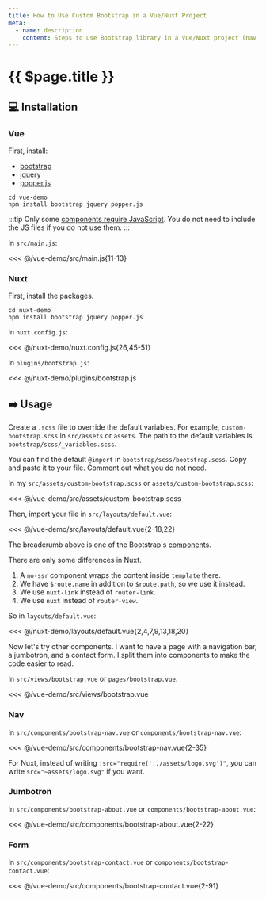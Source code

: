 ```yaml
---
title: How to Use Custom Bootstrap in a Vue/Nuxt Project
meta:
  - name: description
    content: Steps to use Bootstrap library in a Vue/Nuxt project (nav, jumbotron, and form demo).
---
```


# {{ $page.title }}

<start-tutorial demo="bootstrap" />

## :computer: Installation

### Vue

First, install:

- [bootstrap](https://www.npmjs.com/package/bootstrap)
- [jquery](https://www.npmjs.com/package/jquery)
- [popper.js](https://www.npmjs.com/package/popper.js)

```bash{2}
cd vue-demo
npm install bootstrap jquery popper.js
```

:::tip
Only some [components require JavaScript](https://getbootstrap.com/docs/4.3/getting-started/introduction/#js). You do not need to include the JS files if you do not use them.
:::

In `src/main.js`:

<<< @/vue-demo/src/main.js{11-13}

### Nuxt

First, install the packages.

```bash{2}
cd nuxt-demo
npm install bootstrap jquery popper.js
```

In `nuxt.config.js`:

<<< @/nuxt-demo/nuxt.config.js{26,45-51}

In `plugins/bootstrap.js`:

<<< @/nuxt-demo/plugins/bootstrap.js

## :arrow_right: Usage

Create a `.scss` file to override the default variables. For example, `custom-bootstrap.scss` in `src/assets` or `assets`. The path to the default variables is `bootstrap/scss/_variables.scss`.

You can find the default `@import` in `bootstrap/scss/bootstrap.scss`. Copy and paste it to your file. Comment out what you do not need.

In my `src/assets/custom-bootstrap.scss` or `assets/custom-bootstrap.scss`:

<<< @/vue-demo/src/assets/custom-bootstrap.scss

Then, import your file in `src/layouts/default.vue`:

<<< @/vue-demo/src/layouts/default.vue{2-18,22}

The breadcrumb above is one of the Bootstrap's [components](https://getbootstrap.com/docs/4.3/components/alerts/).

There are only some differences in Nuxt.

1. A `no-ssr` component wraps the content inside `template` there.
2. We have `$route.name` in addition to `$route.path`, so we use it instead.
3. We use `nuxt-link` instead of `router-link`.
4. We use `nuxt` instead of `router-view`.

So in `layouts/default.vue`:

<<< @/nuxt-demo/layouts/default.vue{2,4,7,9,13,18,20}

Now let's try other components. I want to have a page with a navigation bar, a jumbotron, and a contact form. I split them into components to make the code easier to read.

In `src/views/bootstrap.vue` or `pages/bootstrap.vue`:

<<< @/vue-demo/src/views/bootstrap.vue

### Nav

In `src/components/bootstrap-nav.vue` or `components/bootstrap-nav.vue`:

<<< @/vue-demo/src/components/bootstrap-nav.vue{2-35}

For Nuxt, instead of writing `:src="require('../assets/logo.svg')"`, you can write `src="~assets/logo.svg"` if you want.

### Jumbotron

In `src/components/bootstrap-about.vue` or `components/bootstrap-about.vue`:

<<< @/vue-demo/src/components/bootstrap-about.vue{2-22}

### Form

In `src/components/bootstrap-contact.vue` or `components/bootstrap-contact.vue`:

<<< @/vue-demo/src/components/bootstrap-contact.vue{2-91}
